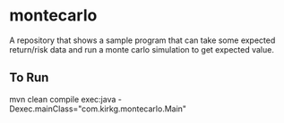 montecarlo
==========

A repository that shows a sample program that can take some expected return/risk data and run a monte carlo simulation to get expected value.

To Run 
------
mvn clean compile exec:java -Dexec.mainClass="com.kirkg.montecarlo.Main"
